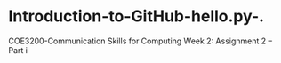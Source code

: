 # Introduction-to-GitHub-hello.py-.
COE3200-Communication Skills for Computing Week 2: Assignment 2 – Part i
